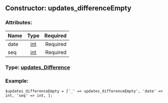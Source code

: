 ## Constructor: updates\_differenceEmpty  

### Attributes:

| Name     |    Type       | Required |
|----------|:-------------:|---------:|
|date|[int](../types/int.md) | Required|
|seq|[int](../types/int.md) | Required|



### Type: [updates\_Difference](../types/updates_Difference.md)


### Example:

```
$updates_differenceEmpty = ['_' => updates_differenceEmpty', 'date' => int, 'seq' => int, ];
```